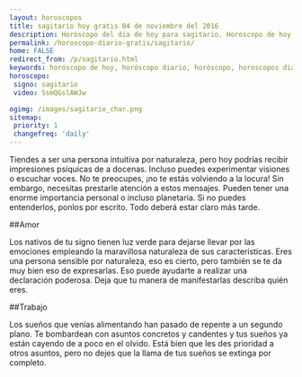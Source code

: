```yaml
---
layout: horoscopos
title: sagitario hoy gratis 04 de noviembre del 2016 
description: Horóscopo del dia de hoy para sagitario. Horoscopo de hoy 04 de noviembre del 2016. Las predicciones de amor, trabajo, vida personal gratis.
permalink: /horoscopo-diario-gratis/sagitario/
home: FALSE
redirect_from: /p/sagitario.html
keywords: horóscopo de hoy, horóscopo diario, horóscopo, horoscopos diarios gratis del dia de hoy, horóscopo diario gratis,horóscopo 2016, horóscopo esperanza gracia, horoscopo sagitario hoy, horoscop, horóscopos gratis, horoscopo sagitario, horoscopo sagitario 2016, Tarot, Astrologia, Zodíaco, sagitario, horoscopo gratis
horoscopo:
 signo: sagitario
 video: SsmQGslAWJw

ogimg: /images/sagitario_char.png
sitemap:
 priority: 1
 changefreq: 'daily'
---
```



Tiendes a ser una persona intuitiva por naturaleza, pero hoy podrías recibir impresiones psíquicas de a docenas. Incluso puedes experimentar visiones o escuchar voces. No te preocupes, ¡no te estás volviendo a la locura! Sin embargo, necesitas prestarle atención a estos mensajes. Pueden tener una enorme importancia personal o incluso planetaria. Si no puedes entenderlos, ponlos por escrito. Todo deberá estar claro más tarde.

##Amor

Los nativos de tu signo tienen luz verde para dejarse llevar por las emociones empleando la maravillosa naturaleza de sus características. Eres una persona sensible por naturaleza, eso es cierto, pero también se te da muy bien eso de expresarlas. Eso puede ayudarte a realizar una declaración poderosa. Deja que tu manera de manifestarlas describa quién eres.

##Trabajo

Los sueños que venías alimentando han pasado de repente a un segundo plano. Te bombardean con asuntos concretos y candentes y tus sueños ya están cayendo de a poco en el olvido. Está bien que les des prioridad a otros asuntos, pero no dejes que la llama de tus sueños se extinga por completo.